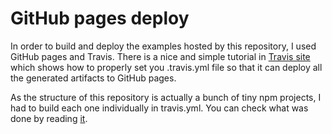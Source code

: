 GitHub pages deploy
===================

In order to build and deploy the examples hosted by this repository, I used
GitHub pages and Travis. There is a nice and simple tutorial in
[Travis site](https://docs.travis-ci.com/user/deployment/pages/#stq=&stp=0)
which shows how to properly set you .travis.yml file so that it can deploy all
the generated artifacts to GitHub pages.

As the structure of this repository is actually a bunch of tiny npm projects,
I had to build each one individually in travis.yml. You can check what was done
by reading [it](.travis.yml).